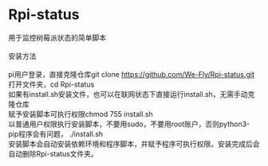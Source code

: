 # Rpi-status
用于监控树莓派状态的简单脚本<br>
<br>
安装方法<br>
<br>
pi用户登录，直接克隆仓库git clone https://github.com/We-Fly/Rpi-status.git <br>
打开文件夹，cd Rpi-status  <br>
如果有install.sh安装文件，也可以在联网状态下直接运行install.sh，无需手动克隆仓库  <br>
赋予安装脚本可执行权限chmod 755 install.sh  <br>
以普通用户权限执行安装脚本，不要用sudo，不要用root账户，否则python3-pip程序会有问题， ./install.sh  <br>
安装脚本会自动安装依赖环境和程序脚本，并赋予程序可执行权限。安装完成后会自动删除Rpi-status文件夹。  <br>
